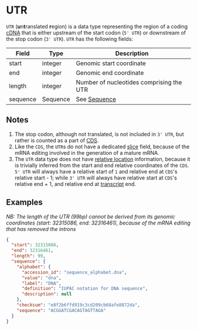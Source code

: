 # UTR

`UTR` (**u**n**t**ranslated **r**egion) is a data type representing the region of a coding [cDNA](./cdna.md) that is either upstream of the start codon (`5' UTR`) or downstream of the stop codon (`3' UTR`). `UTR` has the following fields:

| Field              | Type    | Description |
|--------------------|---------|-------------|
| start              | integer | Genomic start coordinate
| end                | integer | Genomic end coordinate
| length             | integer | Number of nucleotides comprising the UTR
| sequence           | Sequence| See [Sequence](./sequence.md)

## Notes
1. The stop codon, although not translated, is not included in `3' UTR`, but rather is counted as a part of [CDS](./cds.md).
2. Like the `CDS`, the `UTR`s do not have a dedicated [slice](./slice.md) field, because of the mRNA editing involved in the generation of a mature mRNA.
3. The `UTR` data type does not have [relative location](./relative_location.md) information, because it is trivially inferred from the start and end relative coordinates of the `CDS`. `5' UTR` will always have a relative start of `1` and relative end at `CDS`'s relative start - 1; while `3' UTR` will always have relative start at `CDS`'s relative end + 1, and relative end at [transcript](./transcript.md) end.

## Examples

_NB: The length of the UTR (99bp) cannot be derived from its genomic coordinates (start: 32315086, end: 32316461), because of the mRNA editing that has removed the introns_

```json
{
  "start": 32315086,
  "end": 32316461,
  "length": 99,
  "sequence": {  
    "alphabet": {
      "accession_id": "sequence_alphabet.dna",
      "value": "dna",
      "label": "DNA",
      "definition": "IUPAC notation for DNA sequence",
      "description": null
    },
    "checksum": "e8f2b6ffd919c3cd209cb68afe8872da",
    "sequence": "ACGGATCGACAGTAGTTAGA"
  }
}
```
